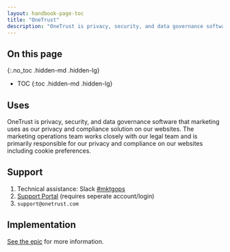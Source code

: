 ```yaml
---
layout: handbook-page-toc
title: "OneTrust"
description: "OneTrust is privacy, security, and data governance software that marketing uses as our privacy and compliance solution on our websites."
---
```


## On this page
{:.no_toc .hidden-md .hidden-lg}

- TOC
{:toc .hidden-md .hidden-lg}

## Uses

OneTrust is privacy, security, and data governance software that marketing uses as our privacy and compliance solution on our websites. The marketing operations team works closely with our legal team and is primarily responsible for our privacy and compliance on our websites including cookie preferences. 

## Support

1. Technical assistance: Slack [#mktgops](https://gitlab.slack.com/archives/mktgops)
1. [Support Portal](https://support.onetrust.com/hc/en-us) (requires seperate account/login)
1. `support@onetrust.com`

## Implementation

[See the epic](https://gitlab.com/groups/gitlab-com/-/epics/1265) for more information.
